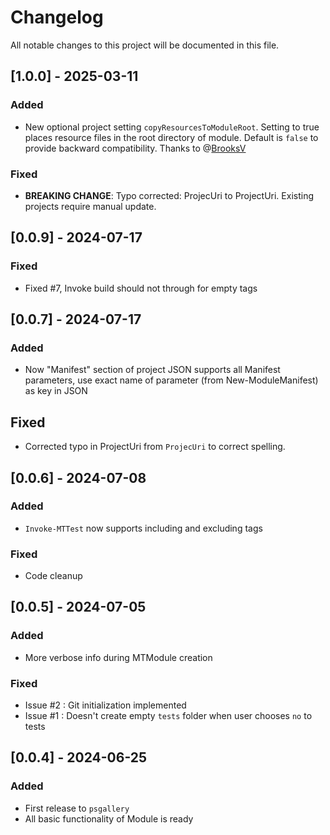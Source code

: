 # Changelog

All notable changes to this project will be documented in this file.

## [1.0.0] - 2025-03-11

### Added

- New optional project setting `copyResourcesToModuleRoot`. Setting to true places resource files in the root directory of module. Default is `false` to provide backward compatibility. Thanks to @[BrooksV](https://github.com/BrooksV)

### Fixed

- **BREAKING CHANGE**: Typo corrected: ProjecUri to ProjectUri. Existing projects require manual update.

## [0.0.9] - 2024-07-17

### Fixed

- Fixed #7, Invoke build should not through for empty tags

## [0.0.7] - 2024-07-17

### Added

- Now "Manifest" section of project JSON supports all Manifest parameters, use exact name of parameter (from New-ModuleManifest) as key in JSON

## Fixed

- Corrected typo in ProjectUri from `ProjecUri` to correct spelling.

## [0.0.6] - 2024-07-08

### Added

- `Invoke-MTTest` now supports including and excluding tags

### Fixed

- Code cleanup

## [0.0.5] - 2024-07-05

### Added

- More verbose info during MTModule creation

### Fixed

- Issue #2 : Git initialization implemented
- Issue #1 : Doesn't create empty `tests` folder when user chooses `no` to tests

## [0.0.4] - 2024-06-25

### Added
- First release to `psgallery`
- All basic functionality of Module is ready
